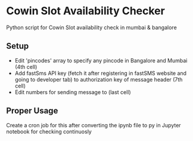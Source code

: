 # Cowin Slot Availability Checker
Python script for Cowin Slot availability check in mumbai & bangalore
## Setup
 - Edit 'pincodes' array to specify any pincode in Bangalore and Mumbai (4th cell)
 - Add fastSms API key (fetch it after registering in fastSMS website and going to developer tab) to authorization key of message header (7th cell)
 - Edit numbers for sending message to (last cell)
## Proper Usage 
Create a cron job for this after converting the ipynb file to py in Jupyter notebook for checking continuosly
